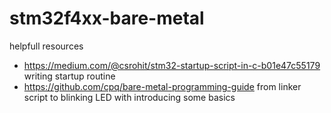 # stm32f4xx-bare-metal
helpfull resources
- https://medium.com/@csrohit/stm32-startup-script-in-c-b01e47c55179
  writing startup routine
- https://github.com/cpq/bare-metal-programming-guide
  from linker script to blinking LED with introducing some basics
